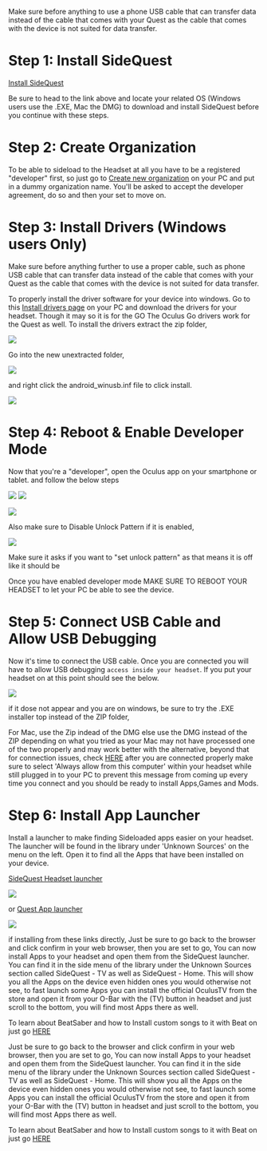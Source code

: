 Make sure before anything to use a phone USB cable that can transfer data instead of the cable that comes with your Quest as the cable that comes with the device is not suited for data transfer.

Step 1: Install SideQuest
====================================================

 [Install SideQuest](https://sidequestvr.com/#/download)

Be sure to head to the link above and locate your related OS (Windows users use the .EXE, Mac the DMG)
to download and install SideQuest before you continue with these steps.


Step 2: Create Organization
====================================================

To be able to sideload to the Headset at all you have to be a registered "developer" first, so just go to [Create new organization](https://dashboard.oculus.com/organizations/create/) on your PC and put in a dummy organization name. You'll be asked to accept the developer agreement, do so and then your set to move on.

Step 3: Install Drivers (Windows users Only)
====================================================
Make sure before anything further to use a proper cable, such as phone USB cable that can transfer data instead of the cable that comes with your Quest as the cable that comes with the device is not suited for data transfer.

To properly install the driver software for your device into windows. Go to this [Install drivers page](https://developer.oculus.com/downloads/package/oculus-go-adb-drivers/) on your PC and download the drivers for your headset.
Though it may so it is for the GO The Oculus Go drivers work for the Quest as well.
To install the drivers extract the zip folder,

![](https://cdn.discordapp.com/attachments/608376262347587595/608756299177656320/extract_drivers.png)

Go into the new unextracted folder,

![](https://cdn.discordapp.com/attachments/608376262347587595/608755536984277002/Screenshot_1106.png)

and right click the android_winusb.inf file to click install.

![](https://cdn.discordapp.com/attachments/608376262347587595/608755617242546233/drivers.png)

Step 4: Reboot & Enable Developer Mode
====================================================
Now that you're a "developer", open the Oculus app on your smartphone or tablet. and follow the below steps

![](https://cdn.discordapp.com/attachments/608376262347587595/609103817178611732/Screenshot_2019-08-07-13-23-35.png)
![](https://cdn.discordapp.com/attachments/608376262347587595/609103731979714597/Screenshot_2019-08-07-13-23-39.png)

![](https://cdn.discordapp.com/attachments/608376262347587595/608760168230027264/enable_Dev_mode.png)

Also make sure to Disable Unlock Pattern if it is enabled,

![](https://cdn.discordapp.com/attachments/608376262347587595/609104317001105411/disable_unlock_patt.png)

Make sure it asks if you want to "set unlock pattern" as that means it is off like it should be

Once you have enabled developer mode MAKE SURE TO REBOOT YOUR HEADSET to let your PC be able to see the device.

Step 5: Connect USB Cable and Allow USB Debugging
====================================================

Now it's time to connect the USB cable. Once you are connected you will have to allow USB debugging `access inside your headset`. If you put your headset on at this point should see the below. 

![](https://cdn.discordapp.com/attachments/608376262347587595/608761133444235275/Screenshot_1113.png)


if it dose not appear and you are on windows, be sure to try the .EXE installer top instead of the ZIP folder, 

For Mac, use the Zip indead of the DMG else use the DMG instead of the ZIP depending on what you tried as your Mac may not have processed one of the two properly and may work better with the alternative, beyond that for connection issues, check [HERE](https://github.com/the-expanse/SideQuest/wiki/I-am-having-issues-Connecting-,-what-do-i-do%3F) after you are connected properly make sure to select 'Always allow from this computer' within your headset while still plugged in to your PC to prevent this message from coming up every time you connect and you should be ready to install Apps,Games and Mods.

Step 6: Install App Launcher
====================================================
Install a launcher to make finding Sideloaded apps easier on your headset.
The launcher will be found in the library under 'Unknown Sources' on the menu on the left.
Open it to find all the Apps that have been installed on your device.

[SideQuest Headset launcher](https://sidequestvr.com/#/app/90)

![](https://cdn.discordapp.com/attachments/608376262347587595/609105577175416842/Screenshot_1129.png)

or 
[Quest App launcher](https://sidequestvr.com/#/app/199)

![](https://cdn.discordapp.com/attachments/608376262347587595/614533518348910604/Screenshot_44.png)

if installing from these links directly, Just be sure to go back to the browser and click confirm in your web browser, then you are set to go, You can now install Apps to your headset and open them from the SideQuest launcher. You can find it in the side menu of the library under the Unknown Sources section called SideQuest - TV as well as SideQuest - Home. This will show you all the Apps on the device even hidden ones you would otherwise not see, to fast launch some Apps you can install the official OculusTV from the store and open it from your O-Bar with the (TV) button in headset and just scroll to the bottom, you will find most Apps there as well.

To learn about BeatSaber and how to Install custom songs to it with Beat on just go [HERE](https://github.com/the-expanse/SideQuest/wiki/Beat-On,-What-is-that?)


Just be sure to go back to the browser and click confirm in your web browser, then you are set to go, You can now install Apps to your headset and open them from the SideQuest launcher. You can find it in the side menu of the library under the Unknown Sources section called SideQuest - TV as well as SideQuest - Home. This will show you all the Apps on the device even hidden ones you would otherwise not see, to fast launch some Apps you can install the official OculusTV from the store and open it from your O-Bar with the (TV) button in headset and just scroll to the bottom, you will find most Apps there as well.

To learn about BeatSaber and how to Install custom songs to it with Beat on just go [HERE](https://github.com/the-expanse/SideQuest/wiki/Beat-On,-What-is-that?)